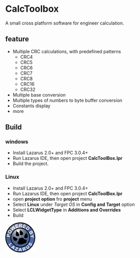 # CalcToolbox

A small cross platform software for engineer calculation.

## feature

- Multiple CRC calculations, with predefined patterns
  - CRC4
  - CRC5
  - CRC6
  - CRC7
  - CRC8
  - CRC16
  - CRC32
- Multiple base conversion
- Multiple types of numbers to byte buffer conversion
- Constants display
- more


## Build

### windows

- Install Lazarus 2.0+ and FPC 3.0.4+
- Run Lazarus IDE, then open project **CalcToolBox.lpr**
- Build the project.

### Linux

- Install Lazarus 2.0+ and FPC 3.0.4+
- Run Lazarus IDE, then open project **CalcToolBox.lpr**
- open **project option** fro **project** menu
- Select **Linux** under *Target OS* in **Config and Target** option
- Select **LCLWidgetType** in **Additions and Overrides**
- Build

![](powered_by.png)
